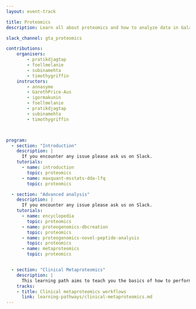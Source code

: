 ```yaml
---
layout: event-track

title: Proteomics
description: Learn all about proteomics and how to analyze data in Galaxy. Start with the tutorial at your own pace. If you need support contact us via the Slack Channel [gta_proteomics](https://gtnsmrgsbord.slack.com/archives/C07P5KETZGQ).

slack_channel: gta_proteomics

contributions:
    organisers:
        - pratikdjagtap
        - foellmelanie
        - subinamehta
        - timothygriffin
    instructors:
        - annasyme
        - GarethPrice-Aus
        - igormakunin
        - foellmelanie
        - pratikdjagtap
        - subinamehta
        - timothygriffin



program:
  - section: "Introduction"
    description: |
      If you encounter any issue please ask us on Slack.
    tutorials:
      - name: introduction
        topic: proteomics
      - name: maxquant-msstats-dda-lfq
        topic: proteomics

  - section: "Advanced analysis"
    description: |
      If you encounter any issue please ask us on Slack.
    tutorials:
      - name: encyclopedia
        topic: proteomics
      - name: proteogenomics-dbcreation
        topic: proteomics
      - name: proteogenomics-novel-peptide-analysis
        topic: proteomics
      - name: metaproteomics
        topic: proteomics


  - section: "Clinical Metaproteomics"
    description: |
      This learning path aims to teach you the basics of how to perform metaproteomics analysis of the clinical data within the Galaxy platform. You will learn how to use Galaxy for analysis and will be guided through the most common first steps of any metaproteomics database generation to searching the database, verifying the proteins/peptides, and data analysis. If you encounter any issue please ask us on Slack.
    tracks:
    - title: Clinical metaproteomics workflows
      link: learning-pathways/clinical-metaproteomics.md
---
```

